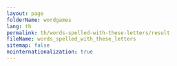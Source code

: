 ```yaml
---
layout: page
folderName: wordgames
lang: th
permalink: th/words-spelled-with-these-letters/result
fileName: words_spelled_with_these_letters
sitemap: false
nointernationalization: true
---
```

